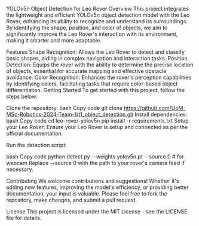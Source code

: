 YOLOv5n Object Detection for Leo Rover
Overview
This project integrates the lightweight and efficient YOLOv5n object detection model with the Leo Rover, enhancing its ability to recognize and understand its surroundings. By identifying the shape, position, and color of objects, we aim to significantly improve the Leo Rover's interaction with its environment, making it smarter and more adaptable.

Features
Shape Recognition: Allows the Leo Rover to detect and classify basic shapes, aiding in complex navigation and interaction tasks.
Position Detection: Equips the rover with the ability to determine the precise location of objects, essential for accurate mapping and effective obstacle avoidance.
Color Recognition: Enhances the rover's perception capabilities by identifying colors, facilitating tasks that require color-based object differentiation.
Getting Started
To get started with this project, follow the steps below:

Clone the repository:
bash
Copy code
git clone https://github.com/UoM-MSc-Robotics-2024-Team-1/t1_object_detection.git
Install dependencies:
bash
Copy code
cd leo-rover-yolov5n
pip install -r requirements.txt
Setup your Leo Rover:
Ensure your Leo Rover is setup and connected as per the official documentation.

Run the detection script:

bash
Copy code
python detect.py --weights yolov5n.pt --source 0  # for webcam
Replace --source 0 with the path to your rover's camera feed if necessary.

Contributing
We welcome contributions and suggestions! Whether it's adding new features, improving the model's efficiency, or providing better documentation, your input is valuable. Please feel free to fork the repository, make changes, and submit a pull request.

License
This project is licensed under the MIT License - see the LICENSE file for details.

